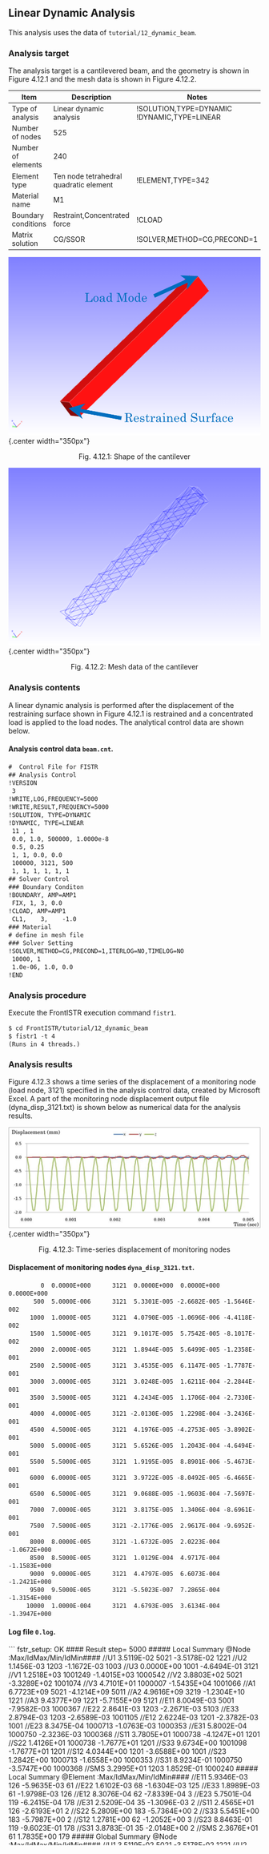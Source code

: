 ## Linear Dynamic Analysis

This analysis uses the data of `tutorial/12_dynamic_beam`.

### Analysis target

The analysis target is a cantilevered beam, and the geometry is shown in Figure 4.12.1 and the mesh data is shown in Figure 4.12.2.

 | Item              | Description                          | Notes                                      | Reference |
 |-------------------|--------------------------------------|--------------------------------------------|-----------|
 |Type of analysis   |Linear dynamic analysis               |!SOLUTION,TYPE=DYNAMIC  !DYNAMIC,TYPE=LINEAR|           |
 |Number of nodes    |525                                   |                                            |           |
 |Number of elements |240                                   |                                            |           |
 |Element type       |Ten node tetrahedral quadratic element|!ELEMENT,TYPE=342                           |           |
 |Material name      |M1                                    |                                            |           |
 |Boundary conditions|Restraint,Concentrated force          |!CLOAD                                      |           |
 |Matrix solution    |CG/SSOR                               |!SOLVER,METHOD=CG,PRECOND=1                 |           |

![Shape of the cantilever](./media/tutorial12_01.png){.center width="350px"}
<div style="text-align: center;">
Fig. 4.12.1: Shape of the cantilever
</div>

![Mesh data of the cantilever](./media/tutorial12_02.png){.center width="350px"}
<div style="text-align: center;">
Fig. 4.12.2: Mesh data of the cantilever
</div>

### Analysis contents

A linear dynamic analysis is performed after the displacement of the restraining surface shown in Figure 4.12.1 is restrained and a concentrated load is applied to the load nodes. The analytical control data are shown below.

#### Analysis control data `beam.cnt`.

```
#  Control File for FISTR
## Analysis Control
!VERSION
 3
!WRITE,LOG,FREQUENCY=5000
!WRITE,RESULT,FREQUENCY=5000
!SOLUTION, TYPE=DYNAMIC
!DYNAMIC, TYPE=LINEAR
 11 , 1
 0.0, 1.0, 500000, 1.0000e-8
 0.5, 0.25
 1, 1, 0.0, 0.0
 100000, 3121, 500
 1, 1, 1, 1, 1, 1
## Solver Control
### Boundary Conditon
!BOUNDARY, AMP=AMP1
 FIX, 1, 3, 0.0
!CLOAD, AMP=AMP1
 CL1,    3,    -1.0
### Material
# define in mesh file
### Solver Setting
!SOLVER,METHOD=CG,PRECOND=1,ITERLOG=NO,TIMELOG=NO
 10000, 1
 1.0e-06, 1.0, 0.0
!END
```

### Analysis procedure

Execute the FrontISTR execution command `fistr1`.

```
$ cd FrontISTR/tutorial/12_dynamic_beam
$ fistr1 -t 4
(Runs in 4 threads.)
```

### Analysis results

Figure 4.12.3 shows a time series of the displacement of a monitoring node (load node, 3121) specified in the analysis control data, created by Microsoft Excel. A part of the monitoring node displacement output file (dyna_disp_3121.txt) is shown below as numerical data for the analysis results.

![Time-series displacement of monitoring nodes](./media/tutorial12_03.png){.center width="350px"}
<div style="text-align: center;">
Fig. 4.12.3: Time-series displacement of monitoring nodes
</div>


#### Displacement of monitoring nodes `dyna_disp_3121.txt`.

```
         0  0.0000E+000      3121  0.0000E+000  0.0000E+000  0.0000E+000
       500  5.0000E-006      3121  5.3301E-005 -2.6682E-005 -1.5646E-002
      1000  1.0000E-005      3121  4.0790E-005 -1.0696E-006 -4.4118E-002
      1500  1.5000E-005      3121  9.1017E-005  5.7542E-005 -8.1017E-002
      2000  2.0000E-005      3121  1.8944E-005  5.6499E-005 -1.2358E-001
      2500  2.5000E-005      3121  3.4535E-005  6.1147E-005 -1.7787E-001
      3000  3.0000E-005      3121  3.0248E-005  1.6211E-004 -2.2844E-001
      3500  3.5000E-005      3121  4.2434E-005  1.1706E-004 -2.7330E-001
      4000  4.0000E-005      3121 -2.0130E-005  1.2298E-004 -3.2436E-001
      4500  4.5000E-005      3121  4.1976E-005 -4.2753E-005 -3.8902E-001
      5000  5.0000E-005      3121  5.6526E-005  1.2043E-004 -4.6494E-001
      5500  5.5000E-005      3121  1.9195E-005  8.8901E-006 -5.4673E-001
      6000  6.0000E-005      3121  3.9722E-005 -8.0492E-005 -6.4665E-001
      6500  6.5000E-005      3121  9.0688E-005 -1.9603E-004 -7.5697E-001
      7000  7.0000E-005      3121  3.8175E-005  1.3406E-004 -8.6961E-001
      7500  7.5000E-005      3121 -2.1776E-005  2.9617E-004 -9.6952E-001
      8000  8.0000E-005      3121 -1.6732E-005  2.0223E-004 -1.0672E+000
      8500  8.5000E-005      3121  1.0129E-004  4.9717E-004 -1.1583E+000
      9000  9.0000E-005      3121  4.4797E-005  6.6073E-004 -1.2421E+000
      9500  9.5000E-005      3121 -5.5023E-007  7.2865E-004 -1.3154E+000
     10000  1.0000E-004      3121  4.6793E-005  3.6134E-004 -1.3947E+000
```

#### Log file `0.log`.

<div style="height: 400px; overflow-y: scroll;">
```
 fstr_setup: OK
#### Result step=  5000
 ##### Local Summary @Node    :Max/IdMax/Min/IdMin####
 //U1    3.5119E-02      5021 -3.5178E-02      1221
 //U2    1.1456E-03      1203 -1.1672E-03      1003
 //U3    0.0000E+00      1001 -4.6494E-01      3121
 //V1    1.2518E+03   1001249 -1.4015E+03   1000542
 //V2    3.8803E+02      5021 -3.3289E+02   1001074
 //V3    4.7101E+01   1000007 -1.5435E+04   1001066
 //A1    6.7723E+09      5021 -4.1214E+09      5011
 //A2    4.9616E+09      3219 -1.2304E+10      1221
 //A3    9.4377E+09      1221 -5.7155E+09      5121
 //E11   8.0049E-03      5001 -7.9582E-03   1000367
 //E22   2.8641E-03      1203 -2.2671E-03      5103
 //E33   2.8794E-03      1203 -2.6589E-03   1001105
 //E12   2.6224E-03      1201 -2.3782E-03      1001
 //E23   8.3475E-04   1000713 -1.0763E-03   1000353
 //E31   5.8002E-04   1000750 -2.3236E-03   1000368
 //S11   3.7805E+01   1000738 -4.1247E+01      1201
 //S22   1.4126E+01   1000738 -1.7677E+01      1201
 //S33   9.6734E+00   1001098 -1.7677E+01      1201
 //S12   4.0344E+00      1201 -3.6588E+00      1001
 //S23   1.2842E+00   1000713 -1.6558E+00   1000353
 //S31   8.9234E-01   1000750 -3.5747E+00   1000368
 //SMS   3.2995E+01      1203  1.8529E-01   1000240
 ##### Local Summary @Element :Max/IdMax/Min/IdMin####
 //E11   5.9346E-03       126 -5.9635E-03        61
 //E22   1.6102E-03        68 -1.6304E-03       125
 //E33   1.8989E-03        61 -1.9798E-03       126
 //E12   8.3076E-04        62 -7.8339E-04         3
 //E23   5.7501E-04       119 -6.2415E-04       178
 //E31   2.5209E-04        35 -1.3096E-03         2
 //S11   2.4565E+01       126 -2.6193E+01         2
 //S22   5.2809E+00       183 -5.7364E+00         2
 //S33   5.5451E+00       183 -5.7987E+00         2
 //S12   1.2781E+00        62 -1.2052E+00         3
 //S23   8.8463E-01       119 -9.6023E-01       178
 //S31   3.8783E-01        35 -2.0148E+00         2
 //SMS   2.3676E+01        61  1.7835E+00       179
 ##### Global Summary @Node    :Max/IdMax/Min/IdMin####
 //U1    3.5119E-02      5021 -3.5178E-02      1221
 //U2    1.1456E-03      1203 -1.1672E-03      1003
 //U3    0.0000E+00      1001 -4.6494E-01      3121
 //V1    1.2518E+03   1001249 -1.4015E+03   1000542
 //V2    3.8803E+02      5021 -3.3289E+02   1001074
 //V3    4.7101E+01   1000007 -1.5435E+04   1001066
 //A1    6.7723E+09      5021 -4.1214E+09      5011
 //A2    4.9616E+09      3219 -1.2304E+10      1221
 //A3    9.4377E+09      1221 -5.7155E+09      5121
 //E11   8.0049E-03      5001 -7.9582E-03   1000367
 //E22   2.8641E-03      1203 -2.2671E-03      5103
 //E33   2.8794E-03      1203 -2.6589E-03   1001105
 //E12   2.6224E-03      1201 -2.3782E-03      1001
 //E23   8.3475E-04   1000713 -1.0763E-03   1000353
 //E31   5.8002E-04   1000750 -2.3236E-03   1000368
 //S11   3.7805E+01   1000738 -4.1247E+01      1201
 //S22   1.4126E+01   1000738 -1.7677E+01      1201
 //S33   9.6734E+00   1001098 -1.7677E+01      1201
 //S12   4.0344E+00      1201 -3.6588E+00      1001
 //S23   1.2842E+00   1000713 -1.6558E+00   1000353
 //S31   8.9234E-01   1000750 -3.5747E+00   1000368
 //SMS   3.2995E+01      1203  1.8529E-01   1000240
 ##### Global Summary @Element :Max/IdMax/Min/IdMin####
 //E11   5.9346E-03       126 -5.9635E-03        61
 //E22   1.6102E-03        68 -1.6304E-03       125
 //E33   1.8989E-03        61 -1.9798E-03       126
 //E12   8.3076E-04        62 -7.8339E-04         3
 //E23   5.7501E-04       119 -6.2415E-04       178
 //E31   2.5209E-04        35 -1.3096E-03         2
 //S11   2.4565E+01       126 -2.6193E+01         2
 //S22   5.2809E+00       183 -5.7364E+00         2
 //S33   5.5451E+00       183 -5.7987E+00         2
 //S12   1.2781E+00        62 -1.2052E+00         3
 //S23   8.8463E-01       119 -9.6023E-01       178
 //S31   3.8783E-01        35 -2.0148E+00         2
 //SMS   2.3676E+01        61  1.7835E+00       179

 ...

#### Result step=500000
 ##### Local Summary @Node    :Max/IdMax/Min/IdMin####
 //U1    5.2758E-02      5221 -5.2989E-02      1021
 //U2    1.0426E-03   1000750 -7.2090E-02      1021
 //U3    0.0000E+00      1001 -6.5930E-01      3121
 //V1    1.6455E+03      5217 -1.6058E+03      1019
 //V2    8.7881E+02   1000132 -2.2448E+03      1221
 //V3    1.9455E+02   1000003 -1.7874E+04      1221
 //A1    5.7327E+09      5221 -4.0019E+09      1203
 //A2    7.0089E+09      3221 -4.3280E+09   1000713
 //A3    4.9140E+09      1211 -8.4702E+09      5021
 //E11   1.0808E-02   1001104 -1.0904E-02      1003
 //E22   3.4008E-03      1203 -3.2574E-03      5203
 //E33   3.6321E-03      1103 -3.5530E-03   1001105
 //E12   3.4760E-03      1201 -2.9256E-03      1001
 //E23   9.1779E-04   1000017 -1.3462E-03      1001
 //E31   6.4324E-04   1000750 -2.5756E-03      1101
 //S11   5.0236E+01      5201 -5.2624E+01      1001
 //S22   1.8815E+01   1001098 -2.2485E+01   1000008
 //S33   1.2848E+01   1001098 -2.2485E+01   1000008
 //S12   5.3477E+00      1201 -4.5009E+00      1001
 //S23   1.4120E+00   1000017 -2.0711E+00      1001
 //S31   9.8961E-01   1000750 -3.9625E+00      1101
 //SMS   4.4276E+01      1003  6.5308E-01   1000690
 ##### Local Summary @Element :Max/IdMax/Min/IdMin####
 //E11   8.0789E-03       186 -8.0188E-03      1001
 //E22   2.1847E-03         8 -2.1148E-03       192
 //E33   2.5029E-03      1001 -2.6704E-03       186
 //E12   1.1765E-03        62 -1.0144E-03         3
 //E23   4.9965E-04         6 -5.1495E-04        66
 //E31  -1.2336E-05       125 -1.4721E-03         2
 //S11   3.3432E+01       186 -3.4438E+01         2
 //S22   7.0191E+00       183 -7.4671E+00         2
 //S33   7.6014E+00       183 -7.7370E+00         2
 //S12   1.8099E+00        62 -1.5605E+00         3
 //S23   7.6870E-01         6 -7.9223E-01        66
 //S31  -1.8979E-02       125 -2.2647E+00         2
 //SMS   3.1742E+01       186  7.0883E-01       114
 ##### Global Summary @Node    :Max/IdMax/Min/IdMin####
 //U1    5.2758E-02      5221 -5.2989E-02      1021
 //U2    1.0426E-03   1000750 -7.2090E-02      1021
 //U3    0.0000E+00      1001 -6.5930E-01      3121
 //V1    1.6455E+03      5217 -1.6058E+03      1019
 //V2    8.7881E+02   1000132 -2.2448E+03      1221
 //V3    1.9455E+02   1000003 -1.7874E+04      1221
 //A1    5.7327E+09      5221 -4.0019E+09      1203
 //A2    7.0089E+09      3221 -4.3280E+09   1000713
 //A3    4.9140E+09      1211 -8.4702E+09      5021
 //E11   1.0808E-02   1001104 -1.0904E-02      1003
 //E22   3.4008E-03      1203 -3.2574E-03      5203
 //E33   3.6321E-03      1103 -3.5530E-03   1001105
 //E12   3.4760E-03      1201 -2.9256E-03      1001
 //E23   9.1779E-04   1000017 -1.3462E-03      1001
 //E31   6.4324E-04   1000750 -2.5756E-03      1101
 //S11   5.0236E+01      5201 -5.2624E+01      1001
 //S22   1.8815E+01   1001098 -2.2485E+01   1000008
 //S33   1.2848E+01   1001098 -2.2485E+01   1000008
 //S12   5.3477E+00      1201 -4.5009E+00      1001
 //S23   1.4120E+00   1000017 -2.0711E+00      1001
 //S31   9.8961E-01   1000750 -3.9625E+00      1101
 //SMS   4.4276E+01      1003  6.5308E-01   1000690
 ##### Global Summary @Element :Max/IdMax/Min/IdMin####
 //E11   8.0789E-03       186 -8.0188E-03      1001
 //E22   2.1847E-03         8 -2.1148E-03       192
 //E33   2.5029E-03      1001 -2.6704E-03       186
 //E12   1.1765E-03        62 -1.0144E-03         3
 //E23   4.9965E-04         6 -5.1495E-04        66
 //E31  -1.2336E-05       125 -1.4721E-03         2
 //S11   3.3432E+01       186 -3.4438E+01         2
 //S22   7.0191E+00       183 -7.4671E+00         2
 //S33   7.6014E+00       183 -7.7370E+00         2
 //S12   1.8099E+00        62 -1.5605E+00         3
 //S23   7.6870E-01         6 -7.9223E-01        66
 //S31  -1.8979E-02       125 -2.2647E+00         2
 //SMS   3.1742E+01       186  7.0883E-01       114
```
</div>

